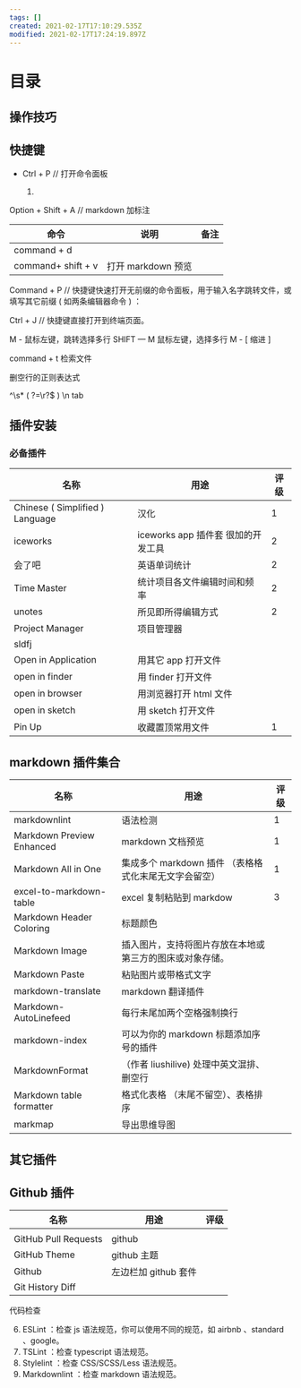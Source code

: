 ```yaml
---
tags: []
created: 2021-02-17T17:10:29.535Z
modified: 2021-02-17T17:24:19.897Z
---
```


# 目录

## 操作技巧

## 快捷键

*   Ctrl + P // 打开命令面板

    1.

Option + Shift + A // markdown 加标注

| 命令               | 说明               | 备注 |
|--------------------|--------------------|------|
| command + d        |                    |      |
| command+ shift + v | 打开 markdown 预览 |      |
 Command + P // 快捷键快速打开无前缀的命令面板，用于输入名字跳转文件，或填写其它前缀 ( 如两条编辑器命令 ) ：

Ctrl + J // 快捷键直接打开到终端页面。

  M - 鼠标左键，跳转选择多行
  SHIFT — M 鼠标左键，选择多行
  M - [ 缩进
  ]

  command + t 检索文件

删空行的正则表达式

^\s* ( ?=\r?$ ) \n
tab

## 插件安装

### 必备插件

| 名称                            | 用途                               | 评级 |
|---------------------------------|------------------------------------|------|
| Chinese ( Simplified ) Language | 汉化                               | 1    |
| iceworks                        | iceworks app 插件套 很加的开发工具 | 2    |
| 会了吧                          | 英语单词统计                       | 2    |
| Time Master                     | 统计项目各文件编辑时间和频率       | 2    |
| unotes                          | 所见即所得编辑方式                 | 2    |
| Project Manager                 | 项目管理器                         |      |
| sldfj                           |                                    |      |
| Open in Application             | 用其它 app 打开文件                |      |
| open in finder                  | 用 finder 打开文件                 |      |
| open in browser                 | 用浏览器打开 html 文件             |      |
| open in sketch                  | 用 sketch 打开文件                 |      |
| Pin Up                          | 收藏置顶常用文件                   | 1    |

## markdown 插件集合

| 名称                      | 用途                                                     | 评级 |
|---------------------------|----------------------------------------------------------|------|
| markdownlint              | 语法检测                                                 | 1    |
| Markdown Preview Enhanced | markdown 文档预览                                        | 1    |
| Markdown All in One       | 集成多个 markdown 插件 （表格格式化末尾无文字会留空）    | 1    |
| excel-to-markdown-table   | excel 复制粘贴到 markdow                                 | 3    |
| Markdown Header Coloring  | 标题颜色                                                 |      |
| Markdown Image            | 插入图片，支持将图片存放在本地或第三方的图床或对象存储。 |      |
| Markdown Paste            | 粘贴图片或带格式文字                                     |      |
| markdown-translate        | markdown 翻译插件                                        |      |
| Markdown-AutoLinefeed     | 每行未尾加两个空格强制换行                               |      |
| markdown-index            | 可以为你的 markdown 标题添加序号的插件                   |      |
| MarkdownFormat            | （作者 liushilive) 处理中英文混排、删空行                |      |
| Markdown table formatter  | 格式化表格 （末尾不留空）、表格排序                      |      |
| markmap                   | 导出思维导图                                             |      |

## 其它插件

## Github 插件

| 名称                 | 用途                 | 评级 |
|----------------------|----------------------|------|
|                      |                      |      |
| GitHub Pull Requests | github               |      |
| GitHub Theme         | github 主题          |      |
| Github               | 左边栏加 github 套件 |      |
| Git History Diff     |                      |      |

代码检查

6.  ESLint ：检查 js 语法规范，你可以使用不同的规范，如 airbnb 、standard 、google。
7.  TSLint ：检查 typescript 语法规范。
8.  Stylelint ：检查 CSS/SCSS/Less 语法规范。
9.  Markdownlint ：检查 markdown 语法规范。
